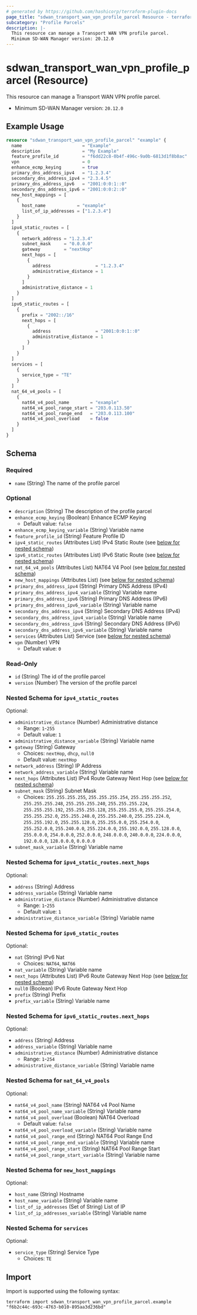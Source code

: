 ```yaml
---
# generated by https://github.com/hashicorp/terraform-plugin-docs
page_title: "sdwan_transport_wan_vpn_profile_parcel Resource - terraform-provider-sdwan"
subcategory: "Profile Parcels"
description: |-
  This resource can manage a Transport WAN VPN profile parcel.
  Minimum SD-WAN Manager version: 20.12.0
---
```


# sdwan_transport_wan_vpn_profile_parcel (Resource)

This resource can manage a Transport WAN VPN profile parcel.
  - Minimum SD-WAN Manager version: `20.12.0`

## Example Usage

```terraform
resource "sdwan_transport_wan_vpn_profile_parcel" "example" {
  name                       = "Example"
  description                = "My Example"
  feature_profile_id         = "f6dd22c8-0b4f-496c-9a0b-6813d1f8b8ac"
  vpn                        = 0
  enhance_ecmp_keying        = true
  primary_dns_address_ipv4   = "1.2.3.4"
  secondary_dns_address_ipv4 = "2.3.4.5"
  primary_dns_address_ipv6   = "2001:0:0:1::0"
  secondary_dns_address_ipv6 = "2001:0:0:2::0"
  new_host_mappings = [
    {
      host_name            = "example"
      list_of_ip_addresses = ["1.2.3.4"]
    }
  ]
  ipv4_static_routes = [
    {
      network_address = "1.2.3.4"
      subnet_mask     = "0.0.0.0"
      gateway         = "nextHop"
      next_hops = [
        {
          address                 = "1.2.3.4"
          administrative_distance = 1
        }
      ]
      administrative_distance = 1
    }
  ]
  ipv6_static_routes = [
    {
      prefix = "2002::/16"
      next_hops = [
        {
          address                 = "2001:0:0:1::0"
          administrative_distance = 1
        }
      ]
    }
  ]
  services = [
    {
      service_type = "TE"
    }
  ]
  nat_64_v4_pools = [
    {
      nat64_v4_pool_name        = "example"
      nat64_v4_pool_range_start = "203.0.113.50"
      nat64_v4_pool_range_end   = "203.0.113.100"
      nat64_v4_pool_overload    = false
    }
  ]
}
```

<!-- schema generated by tfplugindocs -->
## Schema

### Required

- `name` (String) The name of the profile parcel

### Optional

- `description` (String) The description of the profile parcel
- `enhance_ecmp_keying` (Boolean) Enhance ECMP Keying
  - Default value: `false`
- `enhance_ecmp_keying_variable` (String) Variable name
- `feature_profile_id` (String) Feature Profile ID
- `ipv4_static_routes` (Attributes List) IPv4 Static Route (see [below for nested schema](#nestedatt--ipv4_static_routes))
- `ipv6_static_routes` (Attributes List) IPv6 Static Route (see [below for nested schema](#nestedatt--ipv6_static_routes))
- `nat_64_v4_pools` (Attributes List) NAT64 V4 Pool (see [below for nested schema](#nestedatt--nat_64_v4_pools))
- `new_host_mappings` (Attributes List) (see [below for nested schema](#nestedatt--new_host_mappings))
- `primary_dns_address_ipv4` (String) Primary DNS Address (IPv4)
- `primary_dns_address_ipv4_variable` (String) Variable name
- `primary_dns_address_ipv6` (String) Primary DNS Address (IPv6)
- `primary_dns_address_ipv6_variable` (String) Variable name
- `secondary_dns_address_ipv4` (String) Secondary DNS Address (IPv4)
- `secondary_dns_address_ipv4_variable` (String) Variable name
- `secondary_dns_address_ipv6` (String) Secondary DNS Address (IPv6)
- `secondary_dns_address_ipv6_variable` (String) Variable name
- `services` (Attributes List) Service (see [below for nested schema](#nestedatt--services))
- `vpn` (Number) VPN
  - Default value: `0`

### Read-Only

- `id` (String) The id of the profile parcel
- `version` (Number) The version of the profile parcel

<a id="nestedatt--ipv4_static_routes"></a>
### Nested Schema for `ipv4_static_routes`

Optional:

- `administrative_distance` (Number) Administrative distance
  - Range: `1`-`255`
  - Default value: `1`
- `administrative_distance_variable` (String) Variable name
- `gateway` (String) Gateway
  - Choices: `nextHop`, `dhcp`, `null0`
  - Default value: `nextHop`
- `network_address` (String) IP Address
- `network_address_variable` (String) Variable name
- `next_hops` (Attributes List) IPv4 Route Gateway Next Hop (see [below for nested schema](#nestedatt--ipv4_static_routes--next_hops))
- `subnet_mask` (String) Subnet Mask
  - Choices: `255.255.255.255`, `255.255.255.254`, `255.255.255.252`, `255.255.255.248`, `255.255.255.240`, `255.255.255.224`, `255.255.255.192`, `255.255.255.128`, `255.255.255.0`, `255.255.254.0`, `255.255.252.0`, `255.255.248.0`, `255.255.240.0`, `255.255.224.0`, `255.255.192.0`, `255.255.128.0`, `255.255.0.0`, `255.254.0.0`, `255.252.0.0`, `255.240.0.0`, `255.224.0.0`, `255.192.0.0`, `255.128.0.0`, `255.0.0.0`, `254.0.0.0`, `252.0.0.0`, `248.0.0.0`, `240.0.0.0`, `224.0.0.0`, `192.0.0.0`, `128.0.0.0`, `0.0.0.0`
- `subnet_mask_variable` (String) Variable name

<a id="nestedatt--ipv4_static_routes--next_hops"></a>
### Nested Schema for `ipv4_static_routes.next_hops`

Optional:

- `address` (String) Address
- `address_variable` (String) Variable name
- `administrative_distance` (Number) Administrative distance
  - Range: `1`-`255`
  - Default value: `1`
- `administrative_distance_variable` (String) Variable name



<a id="nestedatt--ipv6_static_routes"></a>
### Nested Schema for `ipv6_static_routes`

Optional:

- `nat` (String) IPv6 Nat
  - Choices: `NAT64`, `NAT66`
- `nat_variable` (String) Variable name
- `next_hops` (Attributes List) IPv6 Route Gateway Next Hop (see [below for nested schema](#nestedatt--ipv6_static_routes--next_hops))
- `null0` (Boolean) IPv6 Route Gateway Next Hop
- `prefix` (String) Prefix
- `prefix_variable` (String) Variable name

<a id="nestedatt--ipv6_static_routes--next_hops"></a>
### Nested Schema for `ipv6_static_routes.next_hops`

Optional:

- `address` (String) Address
- `address_variable` (String) Variable name
- `administrative_distance` (Number) Administrative distance
  - Range: `1`-`254`
- `administrative_distance_variable` (String) Variable name



<a id="nestedatt--nat_64_v4_pools"></a>
### Nested Schema for `nat_64_v4_pools`

Optional:

- `nat64_v4_pool_name` (String) NAT64 v4 Pool Name
- `nat64_v4_pool_name_variable` (String) Variable name
- `nat64_v4_pool_overload` (Boolean) NAT64 Overload
  - Default value: `false`
- `nat64_v4_pool_overload_variable` (String) Variable name
- `nat64_v4_pool_range_end` (String) NAT64 Pool Range End
- `nat64_v4_pool_range_end_variable` (String) Variable name
- `nat64_v4_pool_range_start` (String) NAT64 Pool Range Start
- `nat64_v4_pool_range_start_variable` (String) Variable name


<a id="nestedatt--new_host_mappings"></a>
### Nested Schema for `new_host_mappings`

Optional:

- `host_name` (String) Hostname
- `host_name_variable` (String) Variable name
- `list_of_ip_addresses` (Set of String) List of IP
- `list_of_ip_addresses_variable` (String) Variable name


<a id="nestedatt--services"></a>
### Nested Schema for `services`

Optional:

- `service_type` (String) Service Type
  - Choices: `TE`

## Import

Import is supported using the following syntax:

```shell
terraform import sdwan_transport_wan_vpn_profile_parcel.example "f6b2c44c-693c-4763-b010-895aa3d236bd"
```
